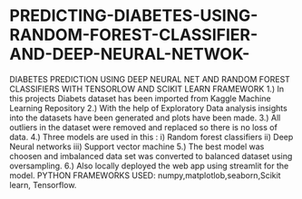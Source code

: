 # PREDICTING-DIABETES-USING-RANDOM-FOREST-CLASSIFIER-AND-DEEP-NEURAL-NETWOK-
DIABETES PREDICTION USING DEEP NEURAL NET AND RANDOM FOREST CLASSIFIERS WITH TENSORLOW AND SCIKIT LEARN FRAMEWORK
1.) In this projects Diabets dataset has been imported from Kaggle Machine Learning Repository
2.) With the help of Exploratory Data analysis insights into the datasets have been generated and plots have been made.
3.) All outliers in the dataset were removed and replaced so there is no loss of data.
4.) Three models are used in this :
       i) Random forest classifiers
       ii) Deep Neural networks
       iii) Support vector machine
5.) The best model was choosen and imbalanced data set was converted to balanced dataset using oversampling.
6.) Also locally deployed the web app using streamlit for the model.
PYTHON FRAMEWORKS USED: numpy,matplotlob,seaborn,Scikit learn, Tensorflow.
